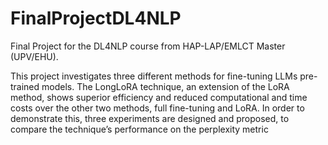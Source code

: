 # FinalProjectDL4NLP
Final Project for the DL4NLP course from HAP-LAP/EMLCT Master (UPV/EHU). 

This project investigates three different methods for fine-tuning LLMs pre-trained models.
The LongLoRA technique, an extension of the LoRA method, shows superior efficiency and reduced computational and time costs over the other two methods, full fine-tuning and LoRA. In order to demonstrate this, three experiments are designed and proposed, to compare the technique’s performance on the perplexity metric
